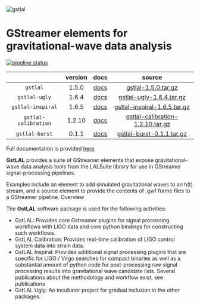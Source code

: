 ![gstlal](https://git.ligo.org/lscsoft/gstlal/raw/master/doc/source/_static/gstlal_small.png "gstlal")

GStreamer elements for gravitational-wave data analysis
==================================================================

[![pipeline status](https://git.ligo.org/lscsoft/gstlal/badges/master/pipeline.svg)](https://git.ligo.org/lscsoft/gstlal/commits/master)

|               | version  |   docs   | source   |
| :------------:| :------: | :------: | :------: |
| `gstlal` | 1.5.0  |[docs](https://ldas-jobs.ligo.caltech.edu/~patrick.godwin/gstlal_docs/gstlal/gstlal.html) | [gstlal-1.5.0.tar.gz](http://software.ligo.org/lscsoft/source/gstlal-1.5.0.tar.gz)  |
| `gstlal-ugly`     | 1.6.4  |[docs](https://ldas-jobs.ligo.caltech.edu/~patrick.godwin/gstlal_docs/gstlal-ugly/gstlal-ugly.html) | [gstlal-ugly-1.6.4.tar.gz](http://software.ligo.org/lscsoft/source/gstlal-ugly-1.6.4.tar.gz)  |
| `gstlal-inspiral`  | 1.6.5  |[docs](https://ldas-jobs.ligo.caltech.edu/~patrick.godwin/gstlal_docs/gstlal-inspiral/gstlal-inspiral.html) | [gstlal-inspiral-1.6.5.tar.gz](http://software.ligo.org/lscsoft/source/gstlal-inspiral-1.6.5.tar.gz)  |
| `gstlal-calibration`  |  1.2.10  |[docs](https://ldas-jobs.ligo.caltech.edu/~patrick.godwin/gstlal_docs/gstlal-calibration/gstlal-calibration.html) | [gstlal-calibration-1.2.10.tar.gz](http://software.ligo.org/lscsoft/source/gstlal-calibration-1.2.10.tar.gz)  |
| `gstlal-burst`  |  0.1.1  |[docs](https://ldas-jobs.ligo.caltech.edu/~patrick.godwin/gstlal_docs/gstlal-burst/gstlal-burst.html) | [gstlal-burst-0.1.1.tar.gz](http://software.ligo.org/lscsoft/source/gstlal-burst-0.1.1.tar.gz)  |

Full documentation is provided [here](https://lscsoft.docs.ligo.org/gstlal/).

**GstLAL** provides a suite of GStreamer elements that expose gravitational-wave data analysis tools from the LALSuite library for use in GStreamer signal-processing pipelines.

Examples include an element to add simulated gravitational waves to an h(t) stream, and a source element to provide the contents of .gwf frame files to a GStreamer pipeline.
Overview

The **GstLAL** software package is used for the following activities:

  * GstLAL: Provides core Gstreamer plugins for signal processing workflows with LIGO data and core python bindings for constructing such workflows.
  * GstLAL Calibration: Provides real-time calibration of LIGO control system data into strain data.
  * GstLAL Inspiral: Provides additional signal processing plugins that are specific for LIGO / Virgo searches for compact binaries as well as a substantial amount of python code for post-processing raw signal processing results into gravitational wave candidate lists. Several publications about the methodology and workflow exist, see publications
  * GstLAL Ugly: An incubator project for gradual inclusion in the other packages.
